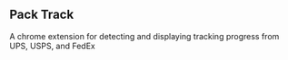 ## Pack Track

A chrome extension for detecting and displaying tracking progress from UPS, USPS, and FedEx
